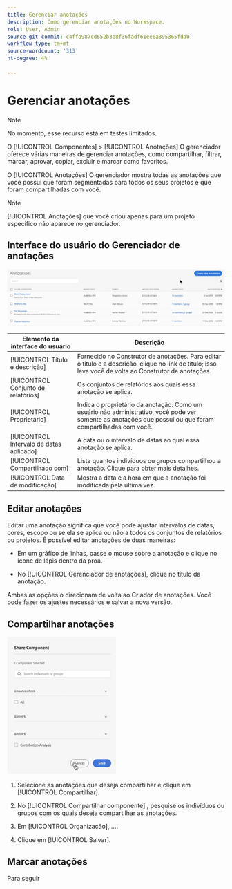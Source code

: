 ```yaml
---
title: Gerenciar anotações
description: Como gerenciar anotações no Workspace.
role: User, Admin
source-git-commit: c4ffa987cd652b3e8f36fadf61ee6a395365fda0
workflow-type: tm+mt
source-wordcount: '313'
ht-degree: 4%

---
```



# Gerenciar anotações

>[!NOTE]
>
>No momento, esse recurso está em testes limitados.

O [!UICONTROL Componentes] > [!UICONTROL Anotações] O gerenciador oferece várias maneiras de gerenciar anotações, como compartilhar, filtrar, marcar, aprovar, copiar, excluir e marcar como favoritos.

O [!UICONTROL Anotações] O gerenciador mostra todas as anotações que você possui que foram segmentadas para todos os seus projetos e que foram compartilhadas com você.

>[!NOTE]
>
>[!UICONTROL Anotações] que você criou apenas para um projeto específico não aparece no gerenciador.

## Interface do usuário do Gerenciador de anotações

![](assets/annotation-mgr.png)

| Elemento da interface do usuário | Descrição |
| --- | --- | 
| [!UICONTROL Título e descrição] | Fornecido no Construtor de anotações. Para editar o título e a descrição, clique no link de título; isso leva você de volta ao Construtor de anotações. |
| [!UICONTROL Conjunto de relatórios] | Os conjuntos de relatórios aos quais essa anotação se aplica. |
| [!UICONTROL Proprietário] | Indica o proprietário da anotação. Como um usuário não administrativo, você pode ver somente as anotações que possui ou que foram compartilhadas com você. |
| [!UICONTROL Intervalo de datas aplicado] | A data ou o intervalo de datas ao qual essa anotação se aplica. |
| [!UICONTROL Compartilhado com] | Lista quantos indivíduos ou grupos compartilhou a anotação. Clique para obter mais detalhes. |
| [!UICONTROL Data de modificação] | Mostra a data e a hora em que a anotação foi modificada pela última vez. |

## Editar anotações

Editar uma anotação significa que você pode ajustar intervalos de datas, cores, escopo ou se ela se aplica ou não a todos os conjuntos de relatórios ou projetos. É possível editar anotações de duas maneiras:

* Em um gráfico de linhas, passe o mouse sobre a anotação e clique no ícone de lápis dentro da proa.

* No [!UICONTROL Gerenciador de anotações], clique no título da anotação.

Ambas as opções o direcionam de volta ao Criador de anotações. Você pode fazer os ajustes necessários e salvar a nova versão.

## Compartilhar anotações

![](assets/share-ann.png)

1. Selecione as anotações que deseja compartilhar e clique em [!UICONTROL Compartilhar].

1. No [!UICONTROL Compartilhar componente] , pesquise os indivíduos ou grupos com os quais deseja compartilhar as anotações.

1. Em [!UICONTROL Organização], ....

1. Clique em [!UICONTROL Salvar].

## Marcar anotações

Para seguir





